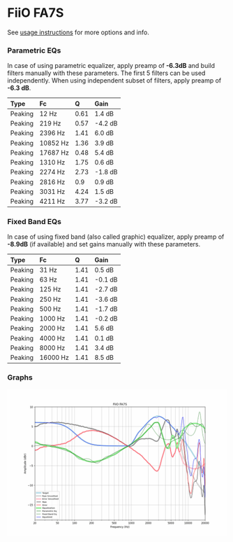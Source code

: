 # FiiO FA7S
See [usage instructions](https://github.com/jaakkopasanen/AutoEq#usage) for more options and info.

### Parametric EQs
In case of using parametric equalizer, apply preamp of **-6.3dB** and build filters manually
with these parameters. The first 5 filters can be used independently.
When using independent subset of filters, apply preamp of **-6.3 dB**.

| Type    | Fc       |    Q | Gain    |
|:--------|:---------|:-----|:--------|
| Peaking | 12 Hz    | 0.61 | 1.4 dB  |
| Peaking | 219 Hz   | 0.57 | -4.2 dB |
| Peaking | 2396 Hz  | 1.41 | 6.0 dB  |
| Peaking | 10852 Hz | 1.36 | 3.9 dB  |
| Peaking | 17687 Hz | 0.48 | 5.4 dB  |
| Peaking | 1310 Hz  | 1.75 | 0.6 dB  |
| Peaking | 2274 Hz  | 2.73 | -1.8 dB |
| Peaking | 2816 Hz  | 0.9  | 0.9 dB  |
| Peaking | 3031 Hz  | 4.24 | 1.5 dB  |
| Peaking | 4211 Hz  | 3.77 | -3.2 dB |

### Fixed Band EQs
In case of using fixed band (also called graphic) equalizer, apply preamp of **-8.9dB**
(if available) and set gains manually with these parameters.

| Type    | Fc       |    Q | Gain    |
|:--------|:---------|:-----|:--------|
| Peaking | 31 Hz    | 1.41 | 0.5 dB  |
| Peaking | 63 Hz    | 1.41 | -0.1 dB |
| Peaking | 125 Hz   | 1.41 | -2.7 dB |
| Peaking | 250 Hz   | 1.41 | -3.6 dB |
| Peaking | 500 Hz   | 1.41 | -1.7 dB |
| Peaking | 1000 Hz  | 1.41 | -0.2 dB |
| Peaking | 2000 Hz  | 1.41 | 5.6 dB  |
| Peaking | 4000 Hz  | 1.41 | 0.1 dB  |
| Peaking | 8000 Hz  | 1.41 | 3.4 dB  |
| Peaking | 16000 Hz | 1.41 | 8.5 dB  |

### Graphs
![](./FiiO%20FA7S.png)